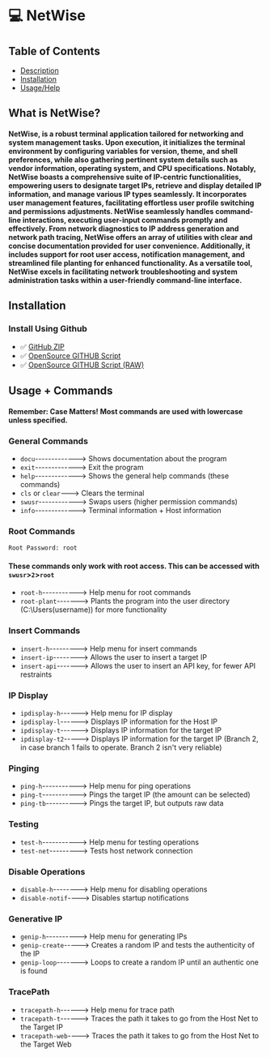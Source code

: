 # **💻 NetWise** 
## Table of Contents
- [Description](#what-is-netwise)
- [Installation](#installation)
- [Usage/Help](#usage--commands)



## What is NetWise?
####  NetWise, is a robust terminal application tailored for networking and system management tasks. Upon execution, it initializes the terminal environment by configuring variables for version, theme, and shell preferences, while also gathering pertinent system details such as vendor information, operating system, and CPU specifications. Notably, NetWise boasts a comprehensive suite of IP-centric functionalities, empowering users to designate target IPs, retrieve and display detailed IP information, and manage various IP types seamlessly. It incorporates user management features, facilitating effortless user profile switching and permissions adjustments. NetWise seamlessly handles command-line interactions, executing user-input commands promptly and effectively. From network diagnostics to IP address generation and network path tracing, NetWise offers an array of utilities with clear and concise documentation provided for user convenience. Additionally, it includes support for root user access, notification management, and streamlined file planting for enhanced functionality. As a versatile tool, NetWise excels in facilitating network troubleshooting and system administration tasks within a user-friendly command-line interface.

## Installation
### Install Using Github
- ✅ [GitHub ZIP](https://github.com/sjapanwala/netwise/archive/refs/heads/main.zip)
- ✅ [OpenSource GITHUB Script](https://github.com/sjapanwala/netwise/blob/main/netwise.cmd)
- ✅ [OpenSource GITHUB Script (RAW)](https://raw.githubusercontent.com/sjapanwala/netwise/main/netwise.cmd)

## Usage + Commands
#### Remember: Case Matters! Most commands are used with lowercase unless specified.
### General Commands
- `docu`-------------> Shows documentation about the program
- `exit`-------------> Exit the program
- `help`-------------> Shows the general help commands (these commands)
- `cls` or `clear`---> Clears the terminal
- `swusr`------------> Swaps users (higher permission commands)
- `info`-------------> Terminal information + Host information

### Root Commands
```
Root Password: root
```
#### These commands only work with root access. This can be accessed with `swusr`>`2`>`root`
- `root-h`-----------> Help menu for root commands
- `root-plant`-------> Plants the program into the user directory (C:\Users\(username)) for more functionality

### Insert Commands
- `insert-h`---------> Help menu for insert commands
- `insert-ip`--------> Allows the user to insert a target IP
- `insert-api`-------> Allows the user to insert an API key, for fewer API restraints

### IP Display
- `ipdisplay-h`------> Help menu for IP display
- `ipdisplay-l`------> Displays IP information for the Host IP
- `ipdisplay-t`------> Displays IP information for the target IP
- `ipdisplay-t2`-----> Displays IP information for the target IP (Branch 2, in case branch 1 fails to operate. Branch 2 isn't very reliable)

### Pinging
- `ping-h`-----------> Help menu for ping operations
- `ping-t`-----------> Pings the target IP (the amount can be selected)
- `ping-tb`----------> Pings the target IP, but outputs raw data

### Testing
- `test-h`-----------> Help menu for testing operations
- `test-net`---------> Tests host network connection

### Disable Operations
- `disable-h`--------> Help menu for disabling operations
- `disable-notif`----> Disables startup notifications

### Generative IP
- `genip-h`----------> Help menu for generating IPs
- `genip-create`-----> Creates a random IP and tests the authenticity of the IP
- `genip-loop`-------> Loops to create a random IP until an authentic one is found

### TracePath
- `tracepath-h`------> Help menu for trace path
- `tracepath-t`------> Traces the path it takes to go from the Host Net to the Target IP
- `tracepath-web`----> Traces the path it takes to go from the Host Net to the Target Web



